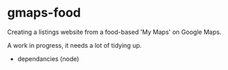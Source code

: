 # gmaps-food
Creating a listings website from a food-based 'My Maps' on Google Maps.


A work in progress, it needs a lot of tidying up.


- dependancies (node)



